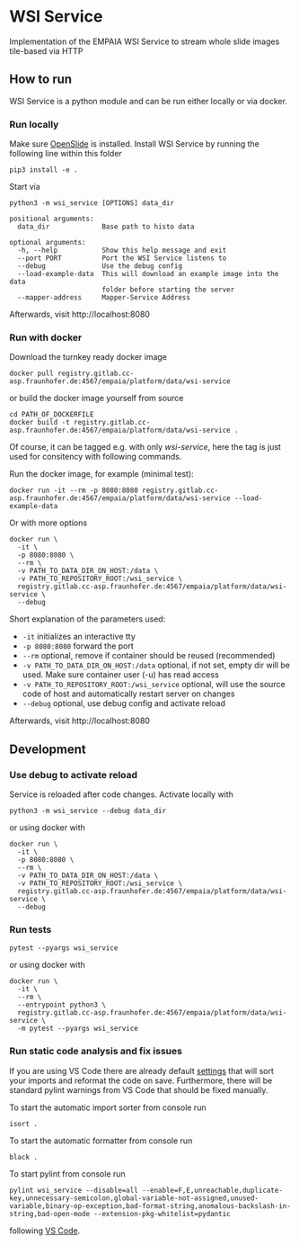 # WSI Service

Implementation of the EMPAIA WSI Service to stream whole slide images tile-based via HTTP

## How to run
WSI Service is a python module and can be run either locally or via docker.

### Run locally
Make sure [OpenSlide](https://openslide.org/download/) is installed. Install WSI Service by running the following line within this folder
```
pip3 install -e .
```

Start via
```
python3 -m wsi_service [OPTIONS] data_dir

positional arguments:
  data_dir             Base path to histo data

optional arguments:
  -h, --help           Show this help message and exit
  --port PORT          Port the WSI Service listens to
  --debug              Use the debug config
  --load-example-data  This will download an example image into the data
                       folder before starting the server
  --mapper-address     Mapper-Service Address
```
Afterwards, visit http://localhost:8080

### Run with docker
Download the turnkey ready docker image
```
docker pull registry.gitlab.cc-asp.fraunhofer.de:4567/empaia/platform/data/wsi-service
```

or build the docker image yourself from source
```
cd PATH_OF_DOCKERFILE
docker build -t registry.gitlab.cc-asp.fraunhofer.de:4567/empaia/platform/data/wsi-service .
```
Of course, it can be tagged e.g. with only *wsi-service*, here the tag is just used for consitency with following commands.

Run the docker image, for example (minimal test):
```
docker run -it --rm -p 8080:8080 registry.gitlab.cc-asp.fraunhofer.de:4567/empaia/platform/data/wsi-service --load-example-data
```

Or with more options
```
docker run \
  -it \
  -p 8080:8080 \
  --rm \
  -v PATH_TO_DATA_DIR_ON_HOST:/data \
  -v PATH_TO_REPOSITORY_ROOT:/wsi_service \
  registry.gitlab.cc-asp.fraunhofer.de:4567/empaia/platform/data/wsi-service \
  --debug
```

Short explanation of the parameters used:

* ```-it``` initializes an interactive tty
* ```-p 8080:8080``` forward the port
* ```--rm``` optional, remove if container should be reused (recommended)
* ```-v PATH_TO_DATA_DIR_ON_HOST:/data``` optional, if not set, empty dir will be used. Make sure container user (-u) has read access
* ```-v PATH_TO_REPOSITORY_ROOT:/wsi_service``` optional, will use the source code of host and automatically restart server on changes
* ```--debug``` optional, use debug config and activate reload

Afterwards, visit http://localhost:8080


## Development

### Use debug to activate reload

Service is reloaded after code changes. Activate locally with
```
python3 -m wsi_service --debug data_dir
```
or using docker with
```
docker run \
  -it \
  -p 8080:8080 \
  --rm \
  -v PATH_TO_DATA_DIR_ON_HOST:/data \
  -v PATH_TO_REPOSITORY_ROOT:/wsi_service \
  registry.gitlab.cc-asp.fraunhofer.de:4567/empaia/platform/data/wsi-service \
  --debug
```

### Run tests 
```
pytest --pyargs wsi_service
```
or using docker with
```
docker run \
  -it \
  --rm \
  --entrypoint python3 \
  registry.gitlab.cc-asp.fraunhofer.de:4567/empaia/platform/data/wsi-service \
  -m pytest --pyargs wsi_service
```

### Run static code analysis and fix issues

If you are using VS Code there are already default [settings](https://gitlab.cc-asp.fraunhofer.de/empaia/platform/data/wsi-service/-/blob/6-add-tests-to-wsi-service/.vscode/settings.json) that will sort your imports and reformat the code on save. Furthermore, there will be standard pylint warnings from VS Code that should be fixed manually.

To start the automatic import sorter from console run
```
isort .
```

To start the automatic formatter from console run
```
black .
```

To start pylint from console run
```
pylint wsi_service --disable=all --enable=F,E,unreachable,duplicate-key,unnecessary-semicolon,global-variable-not-assigned,unused-variable,binary-op-exception,bad-format-string,anomalous-backslash-in-string,bad-open-mode --extension-pkg-whitelist=pydantic
```
following [VS Code](https://code.visualstudio.com/docs/python/linting#_default-pylint-rules).